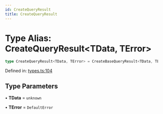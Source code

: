 ```yaml
---
id: CreateQueryResult
title: CreateQueryResult
---
```


<!-- DO NOT EDIT: this page is autogenerated from the type comments -->

# Type Alias: CreateQueryResult\<TData, TError\>

```ts
type CreateQueryResult<TData, TError> = CreateBaseQueryResult<TData, TError>
```

Defined in: [types.ts:104](https://github.com/arnoud-dv/query/blob/main/packages/angular-query-experimental/src/types.ts#L104)

## Type Parameters

• **TData** = `unknown`

• **TError** = `DefaultError`
